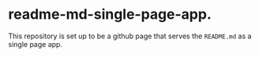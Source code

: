 readme-md-single-page-app.
==========================

This repository is set up to be a github page that serves the `README.md` as a single page app. 
